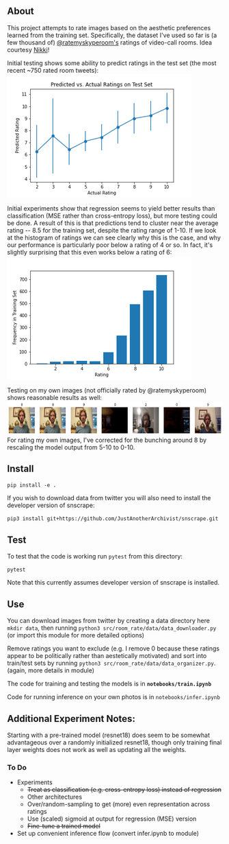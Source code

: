 ## About
This project attempts to rate images based on the aesthetic preferences learned from the training set. Specifically, the dataset I've used so far is (a few thousand of) [@ratemyskyperoom's](https://twitter.com/ratemyskyperoom) ratings of video-call rooms. Idea courtesy [Nikki](https://twitter.com/nicoleateran)!

Initial testing shows some ability to predict ratings in the test set (the most recent ~750 rated room tweets):
![Test Results](imgs/MSE_Resnet18_Pretrained_noFeatureExtract_noAugment_1Epoch_LR1e-3.png)

Initial experiments show that regression seems to yield better results than classification (MSE rather than cross-entropy loss), but more testing could be done. A result of this is that predictions tend to cluster near the average rating -- 8.5 for the training set, despite the rating range of 1-10. If we look at the histogram of ratings we can see clearly why this is the case, and why our performance is particularly poor below a rating of 4 or so. In fact, it's slightly surprising that this even works below a rating of 6: ![Training Rating Histogram](imgs/train_rate_freq.png)

Testing on my own images (not officially rated by @ratemyskyperoom) shows reasonable results as well:
![my room](imgs/my_room.png)
For rating my own images, I've corrected for the bunching around 8 by rescaling the model output from 5-10 to 0-10.

## Install
```
pip install -e .
```

If you wish to download data from twitter you will also need to install the developer version of snscrape:
```
pip3 install git+https://github.com/JustAnotherArchivist/snscrape.git
```
## Test
To test that the code is working run `pytest` from this directory:
```
pytest
```
Note that this currently assumes developer version of snscrape is installed.

## Use
You can download images from twitter by creating a data directory here `mkdir data`, then running
`python3 src/room_rate/data/data_downloader.py` (or import this module for more detailed options)

Remove ratings you want to exclude (e.g. I remove 0 because these ratings appear to be politically rather than aestetically motivated) and sort into train/test sets by running `python3 src/room_rate/data/data_organizer.py`. (again, more details in module)

The code for training and testing the models is in **`notebooks/train.ipynb`**

Code for running inference on your own photos is in `notebooks/infer.ipynb`

## Additional Experiment Notes:

Starting with a pre-trained model (resnet18) does seem to be somewhat advantageous over a randomly initialized resnet18, though only training final layer weights does not work as well as updating all the weights.

### To Do
- Experiments
    - ~~Treat as classification (e.g. cross-entropy loss) instead of regression~~
    - Other architectures
    - Over/random-sampling to get (more) even representation across ratings
    - Use (scaled) sigmoid at output for regression (MSE) version
    - ~~Fine-tune a trained model~~
- Set up convenient inference flow (convert infer.ipynb to module)
